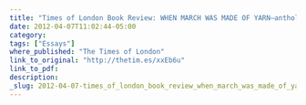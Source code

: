 ```yaml
---
title: "Times of London Book Review: WHEN MARCH WAS MADE OF YARN—anthology of March 11"
date: 2012-04-07T11:02:44-05:00
category: 
tags: ["Essays"]
where_published: "The Times of London"
link_to_original: "http://thetim.es/xxEb6u"
link_to_pdf:
description:
_slug: 2012-04-07-times_of_london_book_review_when_march_was_made_of_yarnanthology_of_march_1
---
```

